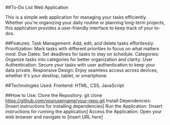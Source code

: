 ##To-Do List Web Application

This is a simple web application for managing your tasks efficiently. Whether you're organizing your daily routine or planning long-term projects, this application provides a user-friendly interface to keep track of your to-dos.

##Features:
Task Management: Add, edit, and delete tasks effortlessly.
Prioritization: Mark tasks with different priorities to focus on what matters most.
Due Dates: Set deadlines for tasks to stay on schedule.
Categories: Organize tasks into categories for better organization and clarity.
User Authentication: Secure your tasks with user authentication to keep your data private.
Responsive Design: Enjoy seamless access across devices, whether it's your desktop, tablet, or smartphone.

##Technologies Used:
Frontend: HTML, CSS, JavaScript

##How to Use:
Clone the Repository: git clone https://github.com/yourusername/your-repo.git
Install Dependencies: [Insert instructions for installing dependencies]
Run the Application: [Insert instructions for running the application]
Access the Application: Open your web browser and navigate to [insert URL here]
